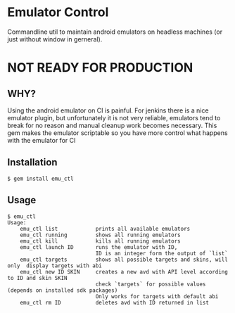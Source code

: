 # Emulator Control

Commandline util to maintain android emulators on headless machines (or just without window in gerneral).

# NOT READY FOR PRODUCTION

## WHY?

Using the android emulator on CI is painful. For jenkins there is a nice emulator plugin, but unfortunately it is not very reliable, emulators tend to break for no reason and manual cleanup work becomes necessary. This gem makes the emulator scriptable so you have more control what happens with the emulator for CI

## Installation

    $ gem install emu_ctl

## Usage

    $ emu_ctl
    Usage: 
        emu_ctl list            prints all available emulators
        emu_ctl running         shows all running emulators
        emu_ctl kill            kills all running emulators
        emu_ctl launch ID       runs the emulator with ID,
                                ID is an integer form the output of `list`
        emu_ctl targets         shows all possible targets and skins, will only  display targets with abi
        emu_ctl new ID SKIN     creates a new avd with API level according to ID and skin SKIN
                                check `targets` for possible values (depends on installed sdk packages)
                                Only works for targets with default abi
        emu_ctl rm ID           deletes avd with ID returned in list